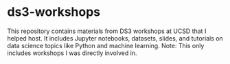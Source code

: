 # ds3-workshops
This repository contains materials from DS3 workshops at UCSD that I helped host. It includes Jupyter notebooks, datasets, slides, and tutorials on data science topics like Python and machine learning. Note: This only includes workshops I was directly involved in.  
